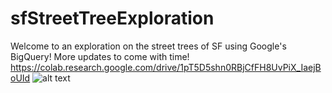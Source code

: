 # sfStreetTreeExploration
Welcome to an exploration on the street trees of SF using Google's BigQuery!  More updates to come with time!
https://colab.research.google.com/drive/1pT5D5shn0RBjCfFH8UvPiX_IaejBoUId
![alt text](https://www.fuf.net/wp-content/uploads/2012/07/IMG_2089banner.jpg)
